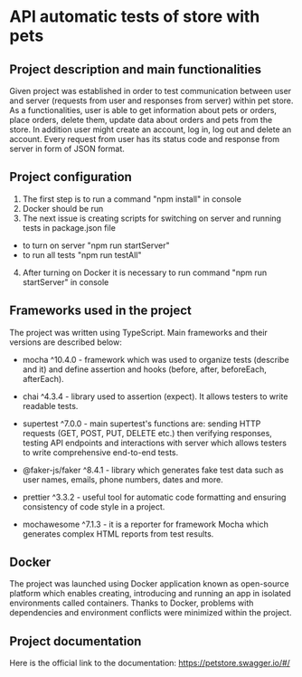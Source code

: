 # API automatic tests of store with pets

## Project description and main functionalities

Given project was established in order to test communication between user and server (requests from user and responses from server) within pet store. As a functionalities, user is able to get information about pets or orders, place orders, delete them, update data about orders and pets from the store. In addition user might create an account, log in, log out and delete an account. Every request from user has its status code and response from server in form of JSON format.





## Project configuration

1. The first step is to run a command "npm install" in console
2. Docker should be run
3. The next issue is creating scripts for switching on server and running tests in package.json file
- to turn on server "npm run startServer"
- to run all tests "npm run testAll"
4. After turning on Docker it is necessary to run command "npm run startServer" in console

## Frameworks used in the project

The project was written using TypeScript. Main frameworks and their versions are described below:

- mocha ^10.4.0 - framework which was used to organize tests (describe and it) and define assertion and hooks (before, after, beforeEach, afterEach).

- chai ^4.3.4 - library used to assertion (expect). It allows testers to write readable tests.

- supertest ^7.0.0 - main supertest's functions are: sending HTTP requests (GET, POST, PUT, DELETE etc.) then verifying responses, testing API endpoints and interactions with server which allows testers to write comprehensive end-to-end tests.

- @faker-js/faker ^8.4.1  - library which generates fake test data such as user names, emails, phone numbers, dates and more.

- prettier ^3.3.2 - useful tool for automatic code formatting and ensuring consistency of code style in a project.

-  mochawesome ^7.1.3 - it is a reporter for framework Mocha which generates complex HTML reports from test results.


## Docker

The project was launched using Docker application known as open-source platform which enables creating, introducing and running an app in isolated environments called containers. Thanks to Docker, problems with dependencies and environment conflicts were minimized within the project.


## Project documentation

Here is the official link to the documentation: https://petstore.swagger.io/#/

